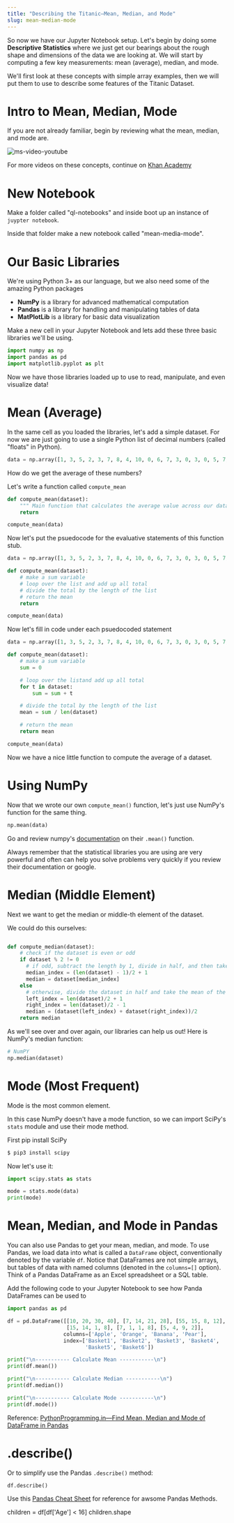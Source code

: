 ```yaml
---
title: "Describing the Titanic—Mean, Median, and Mode"
slug: mean-median-mode
---
```


So now we have our Jupyter Notebook setup. Let's begin by doing some **Descriptive Statistics** where we just get our bearings about the rough shape and dimensions of the data we are looking at. We will start by computing a few key measurements: mean (average), median, and mode.

We'll first look at these concepts with simple array examples, then we will put them to use to describe some features of the Titanic Dataset.

# Intro to Mean, Median, Mode

If you are not already familiar, begin by reviewing what the mean, median, and mode are.

![ms-video-youtube](https://www.youtube.com/watch?v=h8EYEJ32oQ8&feature=youtu.be)

For more videos on these concepts, continue on [Khan Academy](https://www.khanacademy.org/math/ap-statistics/summarizing-quantitative-data-ap/measuring-center-quantitative/v/statistics-intro-mean-median-and-mode)

# New Notebook

Make a folder called "ql-notebooks" and inside boot up an instance of `juypter notebook`.

Inside that folder make a new notebook called "mean-media-mode".

# Our Basic Libraries

We're using Python 3+ as our language, but we also need some of the amazing Python packages

- **NumPy** is a library for advanced mathematical computation
- **Pandas** is a library for handling and manipulating tables of data
- **MatPlotLib** is a library for basic data visualization

Make a new cell in your Jupyter Notebook and lets add these three basic libraries we'll be using.

```py
import numpy as np
import pandas as pd
import matplotlib.pyplot as plt
```

Now we have those libraries loaded up to use to read, manipulate, and even visualize data!

# Mean (Average)

In the same cell as you loaded the libraries, let's add a simple dataset. For now we are just going to use a single Python list of decimal numbers (called "floats" in Python).

```py
data = np.array([1, 3, 5, 2, 3, 7, 8, 4, 10, 0, 6, 7, 3, 0, 3, 0, 5, 7, 10, 1, 4, 9, 3])
```

How do we get the average of these numbers?

Let's write a function called `compute_mean`

```py
def compute_mean(dataset):
    """ Main function that calculates the average value across our data. """
    return

compute_mean(data)
```

Now let's put the psuedocode for the evaluative statements of this function stub.

```py
data = np.array([1, 3, 5, 2, 3, 7, 8, 4, 10, 0, 6, 7, 3, 0, 3, 0, 5, 7, 10, 1, 4, 9, 3])

def compute_mean(dataset):
    # make a sum variable
    # loop over the list and add up all total
    # divide the total by the length of the list
    # return the mean
    return

compute_mean(data)
```

Now let's fill in code under each psuedocoded statement


```py
data = np.array([1, 3, 5, 2, 3, 7, 8, 4, 10, 0, 6, 7, 3, 0, 3, 0, 5, 7, 10, 1, 4, 9, 3])

def compute_mean(dataset):
    # make a sum variable
    sum = 0

    # loop over the listand add up all total
    for t in dataset:
        sum = sum + t

    # divide the total by the length of the list
    mean = sum / len(dataset)

    # return the mean
    return mean

compute_mean(data)
```

Now we have a nice little function to compute the average of a dataset.

# Using NumPy

Now that we wrote our own `compute_mean()` function, let's just use NumPy's function for the same thing.

```py
np.mean(data)
```

Go and review numpy's [documentation](https://docs.scipy.org/doc/numpy/reference/generated/numpy.mean.html) on their `.mean()` function.

Always remember that the statistical libraries you are using are very powerful and often can help you solve problems very quickly if you review their documentation or google.


# Median (Middle Element)

Next we want to get the median or middle-th element of the dataset.

We could do this ourselves:

```py

def compute_median(dataset):
    # check if the dataset is even or odd
    if dataset % 2 != 0
      # if odd, subtract the length by 1, divide in half, and then take the next element
      median_index = (len(dataset) - 1)/2 + 1
      median = dataset[median_index]
    else
      # otherwise, divide the dataset in half and take the mean of the two middling elements
      left_index = len(dataset)/2 + 1
      right_index = len(dataset)/2 - 1
      median = (dataset(left_index) + dataset(right_index))/2
    return median

```

As we'll see over and over again, our libraries can help us out! Here is NumPy's median function:

```py
# NumPY
np.median(dataset)
```

# Mode (Most Frequent)

Mode is the most common element.

In this case NumPy doesn't have a mode function, so we can import SciPy's `stats` module and use their mode method.

First pip install SciPy

```bash
$ pip3 install scipy
```

Now let's use it:

```py
import scipy.stats as stats

mode = stats.mode(data)
print(mode)
```

# Mean, Median, and Mode in Pandas

You can also use Pandas to get your mean, median, and mode. To use Pandas, we load data into what is called a `DataFrame` object, conventionally denoted by the variable `df`. Notice that DataFrames are not simple arrays, but tables of data with named columns (denoted in the `columns=[]` option). Think of a Pandas DataFrame as an Excel spreadsheet or a SQL table.

Add the following code to your Jupyter Notebook to see how Panda DataFrames can be used to

```py
import pandas as pd

df = pd.DataFrame([[10, 20, 30, 40], [7, 14, 21, 28], [55, 15, 8, 12],
                   [15, 14, 1, 8], [7, 1, 1, 8], [5, 4, 9, 2]],
                  columns=['Apple', 'Orange', 'Banana', 'Pear'],
                  index=['Basket1', 'Basket2', 'Basket3', 'Basket4',
                         'Basket5', 'Basket6'])

print("\n----------- Calculate Mean -----------\n")
print(df.mean())

print("\n----------- Calculate Median -----------\n")
print(df.median())

print("\n----------- Calculate Mode -----------\n")
print(df.mode())
```

Reference: [PythonProgramming.in—Find Mean, Median and Mode of DataFrame in Pandas](https://www.pythonprogramming.in/find-mean-median-and-mode-of-dataframe-in-pandas.html)

# .describe()

Or to simplify use the Pandas `.describe()` method:

```py
df.describe()
```

Use this [Pandas Cheat Sheet](https://www.dataquest.io/blog/pandas-cheat-sheet/) for reference for awsome Pandas Methods.

children = df[df['Age'] < 16]
children.shape
